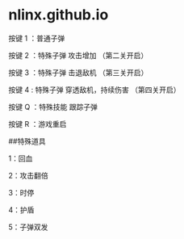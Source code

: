 # nlinx.github.io
按键 1 ：普通子弹

按键 2 ：特殊子弹 攻击增加            （第二关开启）

按键 3 ：特殊子弹 击退敌机            （第三关开启）

按键 4 : 特殊子弹 穿透敌机，持续伤害  （第四关开启）

按键 Q ：特殊技能 跟踪子弹            

按键 R ：游戏重启

##特殊道具

1：回血

2：攻击翻倍

3：时停

4：护盾

5：子弹双发
